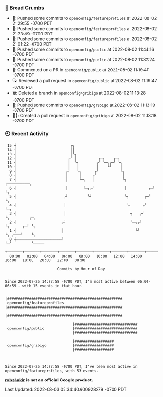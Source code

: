 ### 🍞 Bread Crumbs

 * 🚢: Pushed some commits to `openconfig/featureprofiles` at 2022-08-02 21:29:55 -0700 PDT
 * 🚢: Pushed some commits to `openconfig/featureprofiles` at 2022-08-02 21:23:49 -0700 PDT
 * 🚢: Pushed some commits to `openconfig/featureprofiles` at 2022-08-02 21:01:22 -0700 PDT
 * 🚢: Pushed some commits to `openconfig/public` at 2022-08-02 11:44:16 -0700 PDT
 * 🚢: Pushed some commits to `openconfig/public` at 2022-08-02 11:32:24 -0700 PDT
 * 💬: Commented on a PR in  `openconfig/public` at 2022-08-02 11:19:47 -0700 PDT
 * 🔍: Reviewed a pull request in  `openconfig/public` at 2022-08-02 11:19:47 -0700 PDT
 * 🗑: Deleted a branch in `openconfig/gribigo` at 2022-08-02 11:13:28 -0700 PDT
 * 🚢: Pushed some commits to `openconfig/gribigo` at 2022-08-02 11:13:19 -0700 PDT
 * ✍🏼: Created a pull request in `openconfig/gribigo` at 2022-08-02 11:13:18 -0700 PDT

### 🕘 Recent Activity
```
 15 ┼                         ╭╮
 14 ┤                         ││
 13 ┤                         │╰╮
 12 ┤                        ╭╯ │          ╭─╮    ╭─╮
 11 ┤                        │  ╰╮        ╭╯ ╰─╮╭─╯ ╰╮
 10 ┤                        │   │        │    ╰╯    │
  9 ┤                       ╭╯   ╰╮      ╭╯          ╰╮
  8 ┤                       │     │     ╭╯            │
  7 ┤                       │     ╰─╮   │             ╰╮            ╭──────────╮
  6 ┤                       │       ╰─╮╭╯              │          ╭─╯          ╰╮
  5 ┤                      ╭╯         ╰╯               ╰╮       ╭─╯             ╰╮
  4 ┤                      │                            ╰╮     ╭╯                ╰─╮
  3 ┤                      │                             ╰╮   ╭╯                   ╰╮         ╭─╮
  2 ┤                     ╭╯                              ╰─╮╭╯                     ╰╮      ╭─╯ ╰╮
  1 ┤                     │                                 ╰╯                       ╰╮ ╭───╯    ╰╮
  0 ┼─────────────────────╯                                                           ╰─╯         ╰─────
    +───────+───────+───────+───────+───────+───────+───────+───────+───────+───────+───────+───────+────
  00:00   02:00   04:00   06:00   08:00   10:00   12:00   14:00   16:00   18:00   20:00   22:00   00:00   

						Commits by Hour of Day


Since 2022-07-25 14:27:58 -0700 PDT, I'm most active between 06:00-06:59 - with 15 events in that hour.

```



```
                               |#####################################################
 openconfig/featureprofiles    |#####################################################
                               |#####################################################

                               |#############################
 openconfig/public             |#############################
                               |#############################

                               |##################
 openconfig/gribigo            |##################
                               |##################



Since 2022-07-25 14:27:58 -0700 PDT, I've been most active in openconfig/featureprofiles, with 53 events.

```
**[robshakir](mailto:robjs@google.com) is not an official Google product.**  


Last Updated: 2022-08-03 02:34:40.600928279 -0700 PDT
